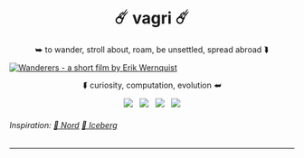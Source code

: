 <h1 align="center"> ☄️ vagri ☄️ </h1>
<p align="center">
    ⮩ to wander, stroll about, roam, be unsettled, spread abroad ⮯ <br>
</p>

[![Wanderers - a short film by Erik Wernquist](https://github.com/nosvagor/vagari/blob/main/share/images/friedrich/vagari-large.png?raw=true)](https://vimeo.com/108650530)

<p align="center">
    ⮮ curiosity, computation, evolution ⮨
</p>

<p align="center">
    <img src="https://img.shields.io/github/stars/nosvagor/vagari?color=e0af68&logo=github&labelColor=24283b&logoColor=e0af68&style=for-the-badge">&nbsp;&nbsp;
    <img src="https://visitor-badge-reloaded.herokuapp.com/badge?color=b4f9f8&logoColor=b4f9f8&page_id=nosvagor/vagari&logo=linux&style=for-the-badge&lcolor=24283b"/>&nbsp;&nbsp;
    <img src="https://img.shields.io/github/forks/nosvagor/vagari?color=7aa2f7&logo=git&labelColor=24283b&logoColor=7aa2f7&style=for-the-badge">&nbsp;&nbsp;
    <img src="https://img.shields.io/github/license/nosvagor/vagari?color=bb9af7&logo=gnu&labelColor=24283b&logoColor=bb9af7&style=for-the-badge">
</p>
<h6> Inspiration:
    <a href="https://www.nordtheme.com/docs/colors-and-palettes"> 🌠 Nord</a>
    <a href="https://cocopon.github.io/iceberg.vim/"> 🧊 Iceberg </a>
</h6>

---
